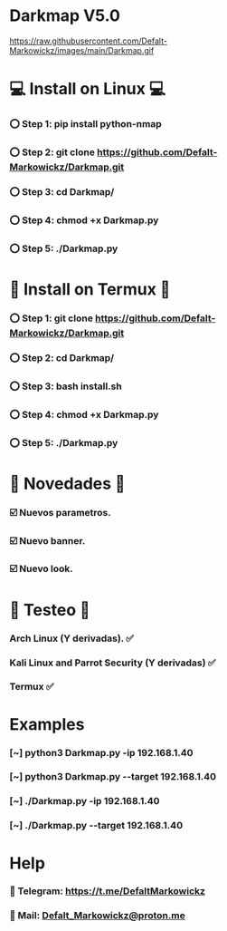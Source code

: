 # Darkmap V5.0

https://raw.githubusercontent.com/Defalt-Markowickz/images/main/Darkmap.gif

# 💻 Install on Linux 💻

### ⭕️ Step 1: pip install python-nmap

### ⭕️ Step 2: git clone https://github.com/Defalt-Markowickz/Darkmap.git

### ⭕️ Step 3: cd Darkmap/

### ⭕️ Step 4: chmod +x Darkmap.py

### ⭕️ Step 5: ./Darkmap.py

# 📱 Install on Termux 📱

### ⭕️ Step 1: git clone https://github.com/Defalt-Markowickz/Darkmap.git

### ⭕️ Step 2: cd Darkmap/

### ⭕️ Step 3: bash install.sh

### ⭕️ Step 4: chmod +x Darkmap.py

### ⭕️ Step 5: ./Darkmap.py 


#  👾 Novedades 👾

### ☑️ Nuevos parametros.

### ☑️ Nuevo banner.

### ☑️ Nuevo look.


#  🔰 Testeo 🔰

### Arch Linux (Y derivadas). ✅

### Kali Linux and Parrot Security (Y derivadas) ✅

### Termux ✅


#  Examples

### [~] python3 Darkmap.py -ip 192.168.1.40
### [~] python3 Darkmap.py --target 192.168.1.40

### [~] ./Darkmap.py -ip 192.168.1.40

### [~] ./Darkmap.py --target 192.168.1.40

# Help

### 📲 Telegram: https://t.me/DefaltMarkowickz

### 📨 Mail: Defalt_Markowickz@proton.me
